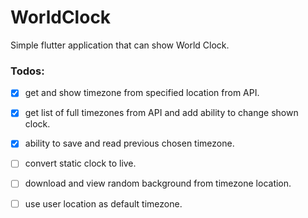 # WorldClock

Simple flutter application that can show World Clock.


### Todos:
- [x] get and show timezone from specified location from API.
- [x] get list of full timezones from API and add ability to change shown clock.
- [x] ability to save and read previous chosen timezone.
- [ ] convert static clock to live.
- [ ] download and view random background from timezone location.
- [ ] use user location as default timezone.



